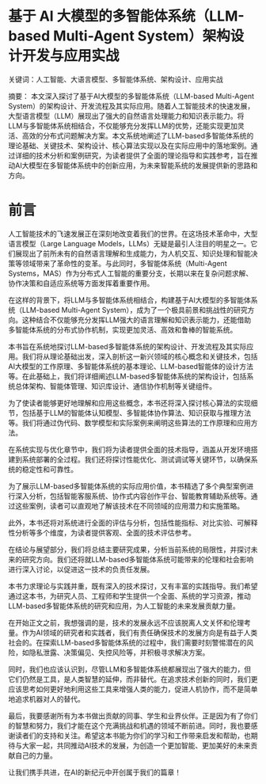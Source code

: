 # 基于 AI 大模型的多智能体系统（LLM-based Multi-Agent System）架构设计开发与应用实战

关键词：人工智能、大语言模型、多智能体系统、架构设计、应用实战

摘要：
本文深入探讨了基于AI大模型的多智能体系统（LLM-based Multi-Agent System）的架构设计、开发流程及其实际应用。随着人工智能技术的快速发展，大型语言模型（LLM）展现出了强大的自然语言处理能力和知识表示能力。将LLM与多智能体系统相结合，不仅能够充分发挥LLM的优势，还能实现更加灵活、高效的分布式问题解决方案。本文系统地阐述了LLM-based多智能体系统的理论基础、关键技术、架构设计、核心算法实现以及在实际应用中的落地案例。通过详细的技术分析和案例研究，为读者提供了全面的理论指导和实践参考，旨在推动AI大模型在多智能体系统中的创新应用，为未来智能系统的发展提供新的思路和方向。

# 前言

人工智能技术的飞速发展正在深刻地改变着我们的世界。在这场技术革命中，大型语言模型（Large Language Models，LLMs）无疑是最引人注目的明星之一。它们展现出了前所未有的自然语言理解和生成能力，为人机交互、知识处理和智能决策等领域带来了革命性的变革。与此同时，多智能体系统（Multi-Agent Systems，MAS）作为分布式人工智能的重要分支，长期以来在复杂问题求解、协作决策和自适应系统等方面发挥着重要作用。

在这样的背景下，将LLM与多智能体系统相结合，构建基于AI大模型的多智能体系统（LLM-based Multi-Agent System），成为了一个极具前景和挑战性的研究方向。这种结合不仅能够充分发挥LLM强大的语言理解和知识表示能力，还能借助多智能体系统的分布式协作机制，实现更加灵活、高效和鲁棒的智能系统。

本书旨在系统地探讨LLM-based多智能体系统的架构设计、开发流程及其实际应用。我们将从理论基础出发，深入剖析这一新兴领域的核心概念和关键技术，包括AI大模型的工作原理、多智能体系统的基本理论、LLM-based智能体的设计方法等。在此基础上，我们将详细阐述LLM-based多智能体系统的架构设计，包括系统总体架构、智能体管理、知识库设计、通信协作机制等关键组件。

为了使读者能够更好地理解和应用这些概念，本书还将深入探讨核心算法的实现细节，包括基于LLM的智能体认知模型、多智能体协作算法、知识获取与推理方法等。我们将通过伪代码、数学模型和实际案例来阐明这些算法的工作原理和应用方法。

在系统实现与优化章节中，我们将为读者提供全面的技术指导，涵盖从开发环境搭建到系统部署的全过程。我们还将探讨性能优化、测试调试等关键环节，以确保系统的稳定性和可靠性。

为了展示LLM-based多智能体系统的实际应用价值，本书精选了多个典型案例进行深入分析，包括智能客服系统、协作式内容创作平台、智能教育辅助系统等。通过这些案例，读者可以直观地了解该技术在不同领域的应用潜力和实施策略。

此外，本书还将对系统进行全面的评估与分析，包括性能指标、对比实验、可解释性分析等多个维度，为读者提供客观、全面的技术评估参考。

在结论与展望部分，我们将总结主要研究成果，分析当前系统的局限性，并探讨未来的研究方向。我们还将就LLM-based多智能体系统可能带来的伦理和社会影响进行深入讨论，以促进这一技术的负责任发展。

本书力求理论与实践并重，既有深入的技术探讨，又有丰富的实践指导。我们希望通过这本书，为研究人员、工程师和学生提供一个全面、系统的学习资源，推动LLM-based多智能体系统的研究和应用，为人工智能的未来发展贡献力量。

在开始正文之前，我想强调的是，技术的发展永远不应该脱离人文关怀和伦理考量。作为AI领域的研究者和实践者，我们有责任确保技术的发展方向是有益于人类社会的。在探索LLM-based多智能体系统的过程中，我们需要时刻警惕潜在的风险，如隐私泄露、决策偏见、失控风险等，并积极寻求解决方案。

同时，我们也应该认识到，尽管LLM和多智能体系统都展现出了强大的能力，但它们仍然是工具，是人类智慧的延伸，而非替代。在追求技术创新的同时，我们更应该思考如何更好地利用这些工具来增强人类的能力，促进人机协作，而不是简单地追求机器对人的替代。

最后，我要感谢所有为本书做出贡献的同事、学生和业界伙伴。正是因为有了你们的智慧和努力，我们才能在这个充满挑战和机遇的领域不断前进。同时，我也要感谢读者们的支持和关注。希望这本书能为你们的学习和工作带来启发和帮助，也期待与大家一起，共同推动AI技术的发展，为创造一个更加智能、更加美好的未来贡献自己的力量。

让我们携手共进，在AI的新纪元中开创属于我们的篇章！